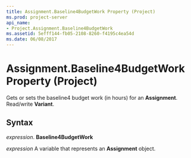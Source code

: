```yaml
---
title: Assignment.Baseline4BudgetWork Property (Project)
ms.prod: project-server
api_name:
- Project.Assignment.Baseline4BudgetWork
ms.assetid: 5efff144-fb05-2108-8260-f4195c4ea54d
ms.date: 06/08/2017
---
```



# Assignment.Baseline4BudgetWork Property (Project)

Gets or sets the baseline4 budget work (in hours) for an **Assignment**. Read/write **Variant**.


## Syntax

 _expression_. **Baseline4BudgetWork**

 _expression_ A variable that represents an **Assignment** object.


